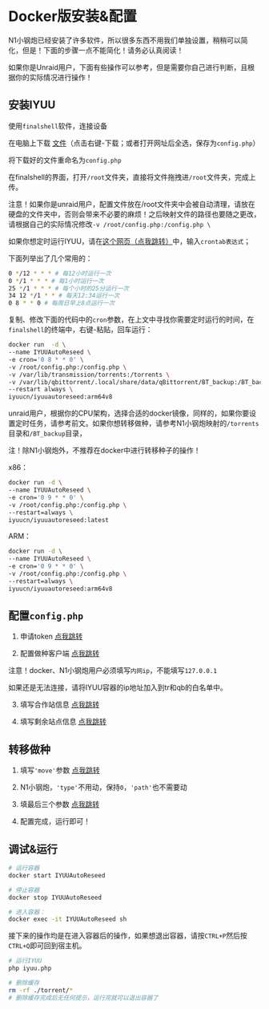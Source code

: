# Docker版安装&配置

N1小钢炮已经安装了许多软件，所以很多东西不用我们单独设置，稍稍可以简化，但是！下面的步骤一点不能简化！请务必认真阅读！

如果你是Unraid用户，下面有些操作可以参考，但是需要你自己进行判断，且根据你的实际情况进行操作！

## 安装IYUU

使用`finalshell`软件，连接设备

在电脑上下载 [文件](https://raw.githubusercontent.com/ledccn/IYUUAutoReseed/master/config/config.sample.php)（点击右键-下载；或者打开网址后全选，保存为`config.php`）

将下载好的文件重命名为`config.php`

在finalshell的界面，打开`/root`文件夹，直接将文件拖拽进`/root`文件夹，完成上传。

注意！如果你是unraid用户，配置文件放在/root文件夹中会被自动清理，请放在硬盘的文件夹中，否则会带来不必要的麻烦！之后映射文件的路径也要随之更改，请根据自己的实际情况修改`-v /root/config.php:/config.php \`

如果你想定时运行IYUU，请在[这个网页（点我跳转）](https://tool.lu/crontab/)中，输入`crontab表达式`；

下面列举出了几个常用的：
```sh
0 */12 * * * # 每12小时运行一次
0 */1 * * * # 每1小时运行一次
25 */1 * * * # 每个小时的25分运行一次
34 12 */1 * * # 每天12:34运行一次
0 8 * * 0 # 每周日早上8点运行一次
```

复制、修改下面的代码中的`cron`参数，在上文中寻找你需要定时运行的时间，在`finalshell`的终端中，右键-粘贴，回车运行：

```sh
docker run  -d \
--name IYUUAutoReseed \
-e cron='0 8 * * 0' \
-v /root/config.php:/config.php \
-v /var/lib/transmission/torrents:/torrents \
-v /var/lib/qbittorrent/.local/share/data/qBittorrent/BT_backup:/BT_backup \
--restart always \
iyuucn/iyuuautoreseed:arm64v8
```

unraid用户，根据你的CPU架构，选择合适的docker镜像，同样的，如果你要设置定时任务，请参考前文。如果你想转移做种，请参考N1小钢炮映射的`/torrents`目录和`/BT_backup`目录，

注！除N1小钢炮外，不推荐在docker中进行转移种子的操作！

x86：

```sh
docker run -d \
--name IYUUAutoReseed \
-e cron='0 9 * * 0' \
-v /root/config.php:/config.php \
--restart=always \
iyuucn/iyuuautoreseed:latest
```

ARM：
```sh
docker run -d \
--name IYUUAutoReseed \
-e cron='0 9 * * 0' \
-v /root/config.php:/config.php \
--restart=always \
iyuucn/iyuuautoreseed:arm64v8
```

## 配置`config.php`

1. 申请token [点我跳转](https://github.com/AnthonyMSen/IYUUGuide/blob/main/3.%E9%85%8D%E7%BD%AE%E6%96%87%E4%BB%B6%E7%BC%96%E8%BE%91.md#1%E7%94%B3%E8%AF%B7%E7%88%B1%E8%AF%AD%E9%A3%9E%E9%A3%9Etoken)

2. 配置做种客户端 [点我跳转](https://github.com/AnthonyMSen/IYUUGuide/blob/main/3.%E9%85%8D%E7%BD%AE%E6%96%87%E4%BB%B6%E7%BC%96%E8%BE%91.md#2%E5%A1%AB%E5%86%99%E4%B8%8B%E8%BD%BD%E5%AE%A2%E6%88%B7%E7%AB%AF%E4%BF%A1%E6%81%AF)

注意！docker、N1小钢炮用户必须填写`内网ip`，不能填写`127.0.0.1`

如果还是无法连接，请将IYUU容器的ip地址加入到tr和qb的白名单中。

3. 填写合作站信息 [点我跳转](https://github.com/AnthonyMSen/IYUUGuide/blob/main/3.%E9%85%8D%E7%BD%AE%E6%96%87%E4%BB%B6%E7%BC%96%E8%BE%91.md#3%E5%A1%AB%E5%86%99%E5%90%88%E4%BD%9C%E7%AB%99%E4%BF%A1%E6%81%AF)

4. 填写剩余站点信息 [点我跳转](https://github.com/AnthonyMSen/IYUUGuide/blob/main/3.%E9%85%8D%E7%BD%AE%E6%96%87%E4%BB%B6%E7%BC%96%E8%BE%91.md#4%E5%A1%AB%E5%86%99%E5%89%A9%E4%BD%99%E7%AB%99%E7%82%B9%E4%BF%A1%E6%81%AF)

## 转移做种

1. 填写`'move'`参数 [点我跳转](https://github.com/AnthonyMSen/IYUUGuide/blob/main/5.%E8%BD%AC%E7%A7%BB%E5%81%9A%E7%A7%8D%E9%85%8D%E7%BD%AE.md#1move%E6%80%8E%E4%B9%88%E5%A1%AB)

2. N1小钢炮，`'type'`不用动，保持`0`，`'path'`也不需要动

3. 填最后三个参数 [点我跳转](https://github.com/AnthonyMSen/IYUUGuide/blob/main/5.%E8%BD%AC%E7%A7%BB%E5%81%9A%E7%A7%8D%E9%85%8D%E7%BD%AE.md#4%E6%9C%80%E5%90%8E%E7%9A%84%E4%B8%89%E4%B8%AA%E6%95%B0%E5%AD%97)

4. 配置完成，运行即可！

## 调试&运行
```sh
# 运行容器
docker start IYUUAutoReseed

# 停止容器
docker stop IYUUAutoReseed

# 进入容器：
docker exec -it IYUUAutoReseed sh
```

接下来的操作均是在进入容器后的操作，如果想退出容器，请按`CTRL+P`然后按`CTRL+Q`即可回到宿主机。

```sh
# 运行IYUU
php iyuu.php

# 删除缓存
rm -rf ./torrent/*
# 删除缓存完成后无任何提示，运行完就可以退出容器了
```